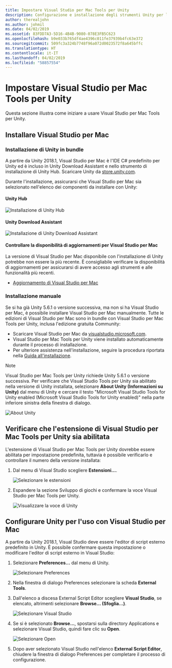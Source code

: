```yaml
---
title: Impostare Visual Studio per Mac Tools per Unity
description: Configurazione e installazione degli strumenti Unity per l'uso in Visual Studio per Mac
author: therealjohn
ms.author: johmil
ms.date: 04/02/2019
ms.assetid: 83FDD7A3-5D16-4B4B-9080-078E3FB5C623
ms.openlocfilehash: b9e033b765df4ae4396c011fe37939b4fc63e372
ms.sourcegitcommit: 509fc3a324b7748f96a072d0023572f8a645bffc
ms.translationtype: HT
ms.contentlocale: it-IT
ms.lasthandoff: 04/02/2019
ms.locfileid: "58857554"
---
```

# <a name="set-up-visual-studio-for-mac-tools-for-unity"></a>Impostare Visual Studio per Mac Tools per Unity

Questa sezione illustra come iniziare a usare Visual Studio per Mac Tools per Unity.

## <a name="install-visual-studio-for-mac"></a>Installare Visual Studio per Mac

### <a name="unity-bundled-installation"></a>Installazione di Unity in bundle

A partire da Unity 2018.1, Visual Studio per Mac è l'IDE C# predefinito per Unity ed è incluso in Unity Download Assistant e nello strumento di installazione di Unity Hub. Scaricare Unity da [store.unity.com](https://store.unity.com/).

Durante l'installazione, assicurarsi che Visual Studio per Mac sia selezionato nell'elenco dei componenti da installare con Unity:

#### <a name="unity-hub"></a>Unity Hub

![Installazione di Unity Hub](media/setup-vsmac-tools-unity-image7.png)

#### <a name="unity-download-assistant"></a>Unity Download Assistant

![Installazione di Unity Download Assistant](media/setup-vsmac-tools-unity-image8.png)

#### <a name="check-for-updates-to-visual-studio-for-mac"></a>Controllare la disponibilità di aggiornamenti per Visual Studio per Mac

La versione di Visual Studio per Mac disponibile con l'installazione di Unity potrebbe non essere la più recente. È consigliabile verificare la disponibilità di aggiornamenti per assicurarsi di avere accesso agli strumenti e alle funzionalità più recenti.

* [Aggiornamento di Visual Studio per Mac](update.md)

### <a name="manual-installation"></a>Installazione manuale

Se si ha già Unity 5.6.1 o versione successiva, ma non si ha Visual Studio per Mac, è possibile installare Visual Studio per Mac manualmente. Tutte le edizioni di Visual Studio per Mac sono in bundle con Visual Studio per Mac Tools per Unity, inclusa l'edizione gratuita Community:

* Scaricare Visual Studio per Mac da [visualstudio.microsoft.com](https://visualstudio.microsoft.com/).
* Visual Studio per Mac Tools per Unity viene installato automaticamente durante il processo di installazione.
* Per ulteriore assistenza nell'installazione, seguire la procedura riportata nella [Guida all'installazione](/visualstudio/mac/installation).

> [!NOTE]
> Visual Studio per Mac Tools per Unity richiede Unity 5.6.1 o versione successiva. Per verificare che Visual Studio Tools per Unity sia abilitato nella versione di Unity installata, selezionare **About Unity (Informazioni su Unity)** dal menu di Unity e cercare il testo "Microsoft Visual Studio Tools for Unity enabled (Microsoft Visual Studio Tools for Unity enabled)" nella parte inferiore sinistra della finestra di dialogo.
>
> ![About Unity](media/setup-vsmac-tools-unity-image3.png)

## <a name="confirm-that-the-visual-studio-for-mac-tools-for-unity-extension-is-enabled"></a>Verificare che l'estensione di Visual Studio per Mac Tools per Unity sia abilitata

L'estensione di Visual Studio per Mac Tools per Unity dovrebbe essere abilitata per impostazione predefinita, tuttavia è possibile verificarlo e controllare il numero della versione installata:

1. Dal menu di Visual Studio scegliere **Estensioni...**.

   ![Selezionare le estensioni](media/setup-vsmac-tools-unity-image1.png)

2. Espandere la sezione Sviluppo di giochi e confermare la voce Visual Studio per Mac Tools per Unity.

   ![Visualizzare la voce di Unity](media/setup-vsmac-tools-unity-image2.png)

## <a name="configure-unity-for-use-with-visual-studio-for-mac"></a>Configurare Unity per l'uso con Visual Studio per Mac

A partire da Unity 2018.1, Visual Studio deve essere l'editor di script esterno predefinito in Unity. È possibile confermare questa impostazione o modificare l'editor di script esterno in Visual Studio:

1. Selezionare **Preferences...** dal menu di Unity.

   ![Selezionare Preferences](media/setup-vsmac-tools-unity-image4.png)

2. Nella finestra di dialogo Preferences selezionare la scheda **External Tools**.

3. Dall'elenco a discesa External Script Editor scegliere **Visual Studio**, se elencato, altrimenti selezionare **Browse... (Sfoglia...)**.

   ![Selezionare Visual Studio](media/setup-vsmac-tools-unity-image5.png)

4. Se si è selezionato **Browse...**, spostarsi sulla directory Applications e selezionare Visual Studio, quindi fare clic su **Open**.

   ![Selezionare Open](media/setup-vsmac-tools-unity-image6.png)

5. Dopo aver selezionato Visual Studio nell'elenco **External Script Editor**, chiudere la finestra di dialogo Preferences per completare il processo di configurazione.